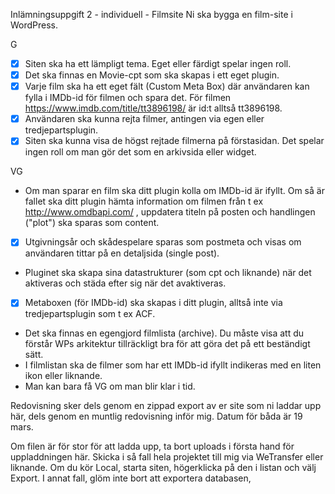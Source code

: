 Inlämningsuppgift 2 - individuell - Filmsite
Ni ska bygga en film-site i WordPress.

G

- [x] Siten ska ha ett lämpligt tema. Eget eller färdigt spelar ingen roll.
- [x] Det ska finnas en Movie-cpt som ska skapas i ett eget plugin.
- [x] Varje film ska ha ett eget fält (Custom Meta Box) där användaren kan fylla i IMDb-id för filmen och spara det. För filmen https://www.imdb.com/title/tt3896198/ är id:t alltså tt3896198.
- [x]  Användaren ska kunna rejta filmer, antingen via egen eller tredjepartsplugin.
- [x] Siten ska kunna visa de högst rejtade filmerna på förstasidan. Det spelar ingen roll om man gör det som en arkivsida eller widget.

VG

- Om man sparar en film ska ditt plugin kolla om IMDb-id är ifyllt. Om så är fallet ska ditt plugin hämta information om filmen från t ex http://www.omdbapi.com/ , uppdatera titeln på posten och handlingen ("plot") ska sparas som content.
- [x] Utgivningsår och skådespelare sparas som postmeta och visas om användaren tittar på en detaljsida (single post).
- Pluginet ska skapa sina datastrukturer (som cpt och liknande) när det aktiveras och städa efter sig när det avaktiveras.
- [x] Metaboxen (för IMDb-id) ska skapas i ditt plugin, alltså inte via tredjepartsplugin som t ex ACF.
- Det ska finnas en egengjord filmlista (archive). Du måste visa att du förstår WPs arkitektur tillräckligt bra för att göra det på ett beständigt sätt.
- I filmlistan ska de filmer som har ett IMDb-id ifyllt indikeras med en liten ikon eller liknande.
- Man kan bara få VG om man blir klar i tid.

Redovisning sker dels genom en zippad export av er site som ni laddar upp här, dels genom en muntlig redovisning inför mig. Datum för båda är 19 mars.

Om filen är för stor för att ladda upp, ta bort uploads i första hand för uppladdningen här. Skicka i så fall hela projektet till mig via WeTransfer eller liknande. Om du kör Local, starta siten, högerklicka på den i listan och välj Export. I annat fall, glöm inte bort att exportera databasen,
